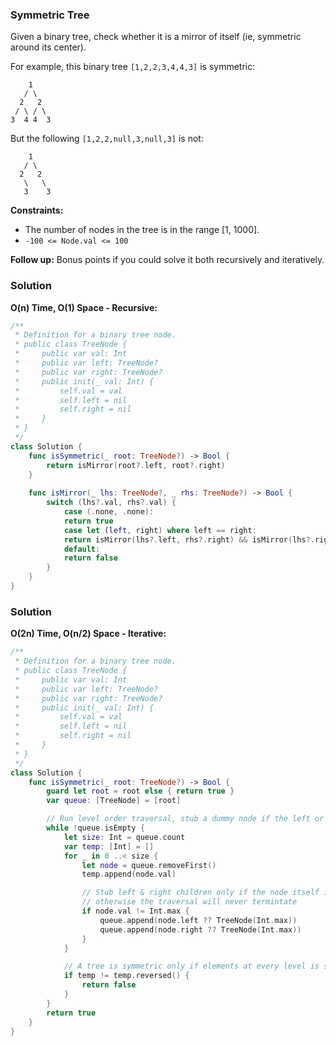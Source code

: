 
### Symmetric Tree

Given a binary tree, check whether it is a mirror of itself (ie, symmetric around its center).

For example, this binary tree `[1,2,2,3,4,4,3]` is symmetric:
```
    1
   / \
  2   2
 / \ / \
3  4 4  3
```
But the following `[1,2,2,null,3,null,3]` is not:
```
    1
   / \
  2   2
   \   \
   3    3
```

__Constraints:__
* The number of nodes in the tree is in the range [1, 1000].
* `-100 <= Node.val <= 100`

__Follow up:__
Bonus points if you could solve it both recursively and iteratively.

### Solution
__O(n) Time, O(1) Space - Recursive:__
```Swift
/**
 * Definition for a binary tree node.
 * public class TreeNode {
 *     public var val: Int
 *     public var left: TreeNode?
 *     public var right: TreeNode?
 *     public init(_ val: Int) {
 *         self.val = val
 *         self.left = nil
 *         self.right = nil
 *     }
 * }
 */
class Solution {
    func isSymmetric(_ root: TreeNode?) -> Bool {
        return isMirror(root?.left, root?.right)
    }
    
    func isMirror(_ lhs: TreeNode?, _ rhs: TreeNode?) -> Bool {
        switch (lhs?.val, rhs?.val) {
            case (.none, .none):
            return true
            case let (left, right) where left == right:
            return isMirror(lhs?.left, rhs?.right) && isMirror(lhs?.right, rhs?.left)
            default:
            return false
        }
    }
}
```
### Solution
__O(2n) Time, O(n/2) Space - Iterative:__
```Swift
/**
 * Definition for a binary tree node.
 * public class TreeNode {
 *     public var val: Int
 *     public var left: TreeNode?
 *     public var right: TreeNode?
 *     public init(_ val: Int) {
 *         self.val = val
 *         self.left = nil
 *         self.right = nil
 *     }
 * }
 */
class Solution {
    func isSymmetric(_ root: TreeNode?) -> Bool {
        guard let root = root else { return true }
        var queue: [TreeNode] = [root]

        // Run level order traversal, stub a dummy node if the left or right child is nil
        while !queue.isEmpty {
            let size: Int = queue.count
            var temp: [Int] = []
            for _ in 0 ..< size {
                let node = queue.removeFirst()
                temp.append(node.val)

                // Stub left & right children only if the node itself is not a stub,
                // otherwise the traversal will never termintate
                if node.val != Int.max {
                    queue.append(node.left ?? TreeNode(Int.max))
                    queue.append(node.right ?? TreeNode(Int.max))
                }
            }

            // A tree is symmetric only if elements at every level is symmetric
            if temp != temp.reversed() {
                return false
            }
        }
        return true
    }
}
```